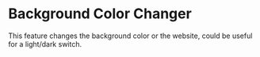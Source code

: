 # Background Color Changer

This feature changes the background color or the website, could be useful for a light/dark switch.
